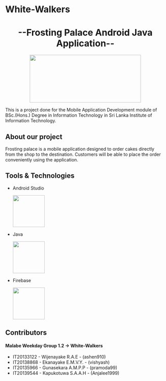 # White-Walkers


<h1 align="center">--Frosting Palace Android Java Application--</h1>

<p align="center">
  <img src="https://user-images.githubusercontent.com/87439553/134556118-98c94d81-e1b6-4906-a5fc-49c3a2a258a4.jpeg" width="350" height="150"/>
</p>

<p>
  
  This is a project done for the Mobile Application Development module of BSc.(Hons.) Degree in Information Technology in Sri Lanka Institute of Information Technology.
  
  </p>
  
  <h2>About our project</h2>
  Frosting palace is a mobile application designed to order cakes directly from the shop to the destination. Customers will be able to place the order conveniently using the application.
  
  
  <h2>Tools & Technologies</h2>
  
  - Android Studio
   
      <img src="https://user-images.githubusercontent.com/87439553/134557654-d93ed0c5-e085-4d57-8e5a-b563738f284e.png" width="100" height="100"/>

 
  
  - Java
   
     <img src="https://user-images.githubusercontent.com/87439553/134557502-c829daaf-5554-42ed-b0a1-84f24b8ceedd.png" width="100" height="100"/>
  
  
  
  - Firebase
  
     <img src="https://icon2.cleanpng.com/20180609/ryh/kisspng-firebase-cloud-messaging-google-cloud-messaging-api-as-a-service-5b1bf782ac0ca2.2103995315285594907047.jpg"        width="100" height="100"/>


<h2>Contributors</h2>
<h4>Malabe Weekday Group 1.2  ->   White-Walkers</h4>

- IT20133122 - Wijenayake R.A.E - (ashen910)
- IT20138868 - Ekanayake E.M.V.Y. - (vishyash)
- IT20135966  -  Gunasekara A.M.P.P  -  (pramoda99)
- IT20139544 - Kapukotuwa S.A.A.H - (Anjalee1999)


